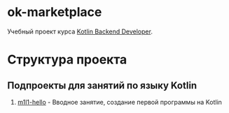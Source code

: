 # ok-marketplace

Учебный проект курса
[Kotlin Backend Developer](https://otus.ru/lessons/kotlin/?int_source=courses_catalog&int_term=programming).

# Структура проекта

## Подпроекты для занятий по языку Kotlin

1. [m1l1-hello](m1l1-hello) - Вводное занятие, создание первой программы на Kotlin

